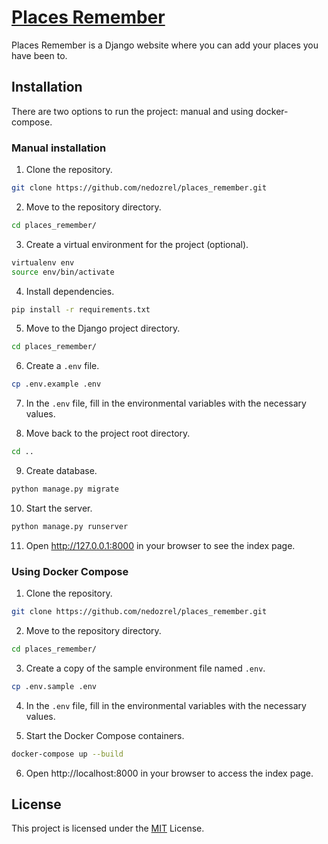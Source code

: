 # [Places Remember](https://placesremember.na4u.ru/)

Places Remember is a Django website where you can add your places you have been to.

## Installation

There are two options to run the project: manual and using docker-compose.

### Manual installation

1. Clone the repository.

```bash
git clone https://github.com/nedozrel/places_remember.git
```

2. Move to the repository directory.

```bash
cd places_remember/
```

3. Create a virtual environment for the project (optional).

```bash
virtualenv env
source env/bin/activate
```

4. Install dependencies.

```bash
pip install -r requirements.txt
```

5. Move to the Django project directory.

```bash
cd places_remember/
```

6. Create a `.env` file.

```bash
cp .env.example .env
```

7. In the `.env` file, fill in the environmental variables with the necessary values.

8. Move back to the project root directory.

```bash
cd ..
```

9. Create database.

```bash
python manage.py migrate
```

10. Start the server.

```bash
python manage.py runserver
```

11. Open http://127.0.0.1:8000 in your browser to see the index page.

### Using Docker Compose

1. Clone the repository.

```bash
git clone https://github.com/nedozrel/places_remember.git
```

2. Move to the repository directory.

```bash
cd places_remember/
```

3. Create a copy of the sample environment file named `.env`.

```bash
cp .env.sample .env
```

4. In the `.env` file, fill in the environmental variables with the necessary values.

5. Start the Docker Compose containers.

```bash
docker-compose up --build
```

6. Open http://localhost:8000 in your browser to access the index page.

## License

This project is licensed under the [MIT](https://choosealicense.com/licenses/mit/) License.
